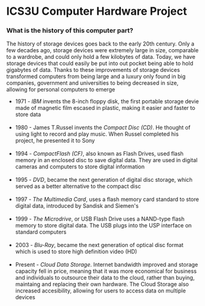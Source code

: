 <!DOCTYPE html>
<html>
    <head>
        <meta charset="utf-8">
        <title>Computer hardware test</title>
    </head>
    <body>
<h1>ICS3U Computer Hardware Project</h1>
<h3>What is the history of this computer part?</h3>
        <p>The history of storage devices goes back to the early 20th century. Only a few decades ago, storage devices were extremely large in size, comparable to a wardrobe, and could only hold a few kilobytes of data. Today, we have storage devices that could easily be put into out pocket being able to hold gigabytes of data. Thanks to these improvements of storage devices transformed computers from being large and a luxury only found in big companies, government and universities to being decreased in size, allowing for personal computers to emerge</p>
<ul>
    <li>1971 - <em>IBM</em> invents the 8-inch floppy disk, the first portable storage devie made of magnetic film escased in plastic, making it easier and faster to store data</li>
    <br>
    <li>1980 - James T.Russel invents the <em>Compact Disc (CD)</em>. He thought of using light to record and play music. When Russel completed his project, he presented it to Sony</li>
    <br>
    <li>1994 - <em>CompactFlash (CF)</em>, also known as Flash Drives, used flash memory in an enclosed disc to save digital data. They are used in digital cameras and computers to store digital information</li>
    <br>
    <li>1995 - <em>DVD</em>, became the next generation of digital disc storage, which served as a better alternative to the compact disc</li>
    <br>
    <li>1997 - <em>The Multimedia Card</em>, uses a flash memory card standard to store digital data, introduced by Sandisk and Siemen's</li>
    <br>
    <li>1999 - <em>The Microdrive</em>, or USB Flash Drive uses a NAND-type flash memory to store digital data. The USB plugs into the USP interface on standard computers</li>
    <br>
    <li>2003 - <em>Blu-Ray</em>, became the next generation of optical disc format which is used to store high definition video (HD)</li>
    <br>
    <li>Present - <em>Cloud Data Storage</em>. Internet bandwidth improved and storage capacity fell in price, meaning that it was more economical for business and individuals to outsource their data to the cloud, rather than buying, maintaing and replacing their own hardware. The Cloud Storage also increased accesibility, allowing for users to access data on multiple devices</li>
    

    
